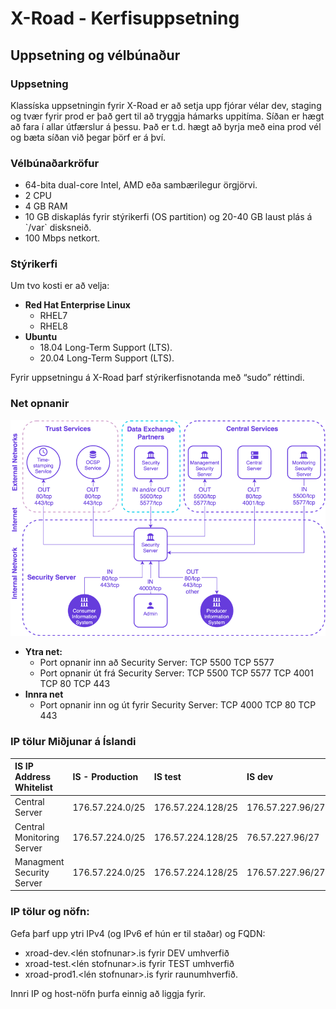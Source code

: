 # X-Road - Kerfisuppsetning

## Uppsetning og vélbúnaður

### **Uppsetning**

Klassíska uppsetningin fyrir X-Road er að setja upp fjórar vélar dev, staging og tvær fyrir prod er það gert til að tryggja hámarks uppitíma. Síðan er hægt að fara í allar útfærslur á þessu. Það er t.d. hægt að byrja með eina prod vél og bæta síðan við þegar þörf er á því.

### **Vélbúnaðarkröfur**

* 64-bita dual-core Intel, AMD eða sambærilegur örgjörvi.
* 2 CPU
* 4 GB RAM
* 10 GB diskaplás fyrir stýrikerfi \(OS partition\) og 20-40 GB laust plás á \`/var\` disksneið.
* 100 Mbps netkort.

### **Stýrikerfi**

Um tvo kosti er að velja:

* **Red Hat Enterprise Linux**
  * RHEL7
  * RHEL8
* **Ubuntu**
  * 18.04 Long-Term Support \(LTS\).
  * 20.04 Long-Term Support \(LTS\).

Fyrir uppsetningu á X-Road þarf stýrikerfisnotanda með “sudo” réttindi.   

### **Net opnanir**

![network diagram](../../../.gitbook/assets/x-road/0%20%281%29.png)

* **Ytra net:**
  * Port opnanir inn að Security Server: TCP 5500  TCP 5577
  * Port opnanir út frá Security Server: TCP 5500 TCP 5577 TCP 4001 TCP 80 TCP 443
* **Innra net**
  * Port opnanir inn og út fyrir Security Server: TCP 4000 TCP 80 TCP 443

### **IP tölur Miðjunar á Íslandi**

|  **IS IP Address Whitelist** | **IS - Production** | **IS test** | **IS dev** |
| :--- | :--- | :--- | :--- |
| Central Server |  176.57.224.0/25 | 176.57.224.128/25 | 176.57.227.96/27 |
| Central Monitoring Server |  176.57.224.0/25 | 176.57.224.128/25 | 76.57.227.96/27 |
| Managment Security Server |  176.57.224.0/25 | 176.57.224.128/25 | 176.57.227.96/27 |

### **IP tölur og nöfn:**

Gefa þarf upp ytri IPv4 \(og IPv6 ef hún er til staðar\) og FQDN:

* xroad-dev.&lt;lén stofnunar&gt;.is fyrir DEV umhverfið
* xroad-test.&lt;lén stofnunar&gt;.is fyrir TEST umhverfið
* xroad-prod1.&lt;lén stofnunar&gt;.is fyrir raunumhverfið.

Innri IP og host-nöfn þurfa einnig að liggja fyrir.
